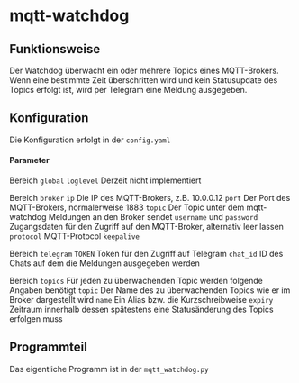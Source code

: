 # mqtt-watchdog

## Funktionsweise
Der Watchdog überwacht ein oder mehrere Topics eines MQTT-Brokers. Wenn eine bestimmte Zeit überschritten wird und kein Statusupdate des Topics erfolgt ist, wird per Telegram eine Meldung ausgegeben.

## Konfiguration
Die Konfiguration erfolgt in der ```config.yaml``` 
#### Parameter
Bereich `global`
    `loglevel` Derzeit nicht implementiert

Bereich `broker`
    `ip` Die IP des MQTT-Brokers, z.B. 10.0.0.12
    `port` Der Port des MQTT-Brokers, normalerweise 1883
    `topic` Der Topic unter dem mqtt-watchdog Meldungen an den Broker sendet
    `username` und `password` Zugangsdaten für den Zugriff auf den MQTT-Broker, alternativ leer lassen
    `protocol` MQTT-Protocol
    `keepalive` 

Bereich `telegram`
    `TOKEN` Token für den Zugriff auf Telegram
    `chat_id` ID des Chats auf dem die Meldungen ausgegeben werden

Bereich `topics`
Für jeden zu überwachenden Topic werden folgende Angaben benötigt
    `topic` Der Name des zu überwachenden Topics wie er im Broker dargestellt wird
    `name` Ein Alias bzw. die Kurzschreibweise 
    `expiry` Zeitraum innerhalb dessen spätestens eine Statusänderung des Topics erfolgen muss

## Programmteil
Das eigentliche Programm ist in der ```mqtt_watchdog.py```